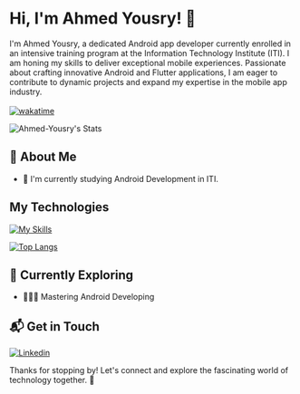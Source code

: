 # Hi, I'm Ahmed Yousry! 👋

I'm Ahmed Yousry, a dedicated Android app developer currently enrolled in an intensive training program at the Information Technology Institute (ITI). I am honing my skills to deliver exceptional mobile experiences. Passionate about crafting innovative Android and Flutter applications, I am eager to contribute to dynamic projects and expand my expertise in the mobile app industry.
<br><br>
[![wakatime](https://wakatime.com/badge/user/b567ceab-6bb5-4641-9648-b96267fe1ad7.svg)](https://wakatime.com/@b567ceab-6bb5-4641-9648-b96267fe1ad7)

![Ahmed-Yousry's Stats](https://github-readme-stats.vercel.app/api?username=Khaatora&theme=github_dark&show_icons=true&hide_border=true&count_private=true)     


## 🚀 About Me

- 🔭 I'm currently studying Android Development in ITI.
<!-- - 📝 I write in-depth, long-form articles on my website [theenthusiast.dev](https://theenthusiast.dev), accumulating over 20k views within just 2 months.
- 🌐 Proud member of the [Hackernoon Blogging Fellowship](https://hackernoon.com/), contributing to the tech community.
- ✍️ Content Writer at [freeCodeCamp](https://www.freecodecamp.org/), gearing up to share valuable insights with the global coding community. -->

## My Technologies
[![My Skills](https://skillicons.dev/icons?i=flutter,dart,java,php,kotlin,androidstudio,c,cpp,firebase)](https://skillicons.dev)

[![Top Langs](https://github-readme-stats.vercel.app/api/top-langs/?username=Khaatora&theme=github_dark&layout=compact)](https://github.com/Khaatora)

## 🌱 Currently Exploring
  
  - 🧑🏻‍💻 Mastering Android Developing
  <!--  - Exploring the ins and outs of React and Redux for dynamic front-end experiences.
  - Navigating through the world of React Router for seamless page transitions.
  - Styling with Tailwind CSS to create modern and responsive user interfaces.
  - Building server-side applications with Django, a powerful Python web framework.
  - Diving into PostgreSQL for efficient and scalable database management. -->


## 📬 Get in Touch
[![Linkedin](https://i.sstatic.net/gVE0j.png)](https://www.linkedin.com/in/ahmed-el-hosary/)
&nbsp;


Thanks for stopping by! Let's connect and explore the fascinating world of technology together. 🚀
